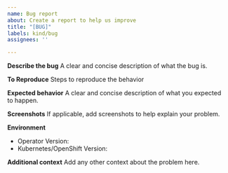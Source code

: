 ```yaml
---
name: Bug report
about: Create a report to help us improve
title: "[BUG]"
labels: kind/bug
assignees: ''

---
```


**Describe the bug**
A clear and concise description of what the bug is.

**To Reproduce**
Steps to reproduce the behavior

**Expected behavior**
A clear and concise description of what you expected to happen.

**Screenshots**
If applicable, add screenshots to help explain your problem.

**Environment**
 - Operator Version:
 - Kubernetes/OpenShift Version:

**Additional context**
Add any other context about the problem here.
